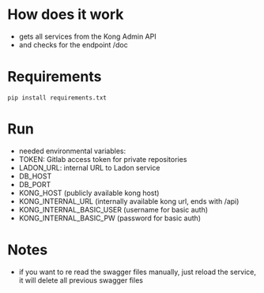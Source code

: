 # How does it work 
- gets all services from the Kong Admin API 
- and checks for the endpoint /doc

# Requirements
```shell
pip install requirements.txt
```

# Run 
- needed environmental variables:
- TOKEN: Gitlab access token for private repositories
- LADON_URL: internal URL to Ladon service 
- DB_HOST
- DB_PORT
- KONG_HOST (publicly available kong host)
- KONG_INTERNAL_URL (internally available kong url, ends with /api)
- KONG_INTERNAL_BASIC_USER (username for basic auth)
- KONG_INTERNAL_BASIC_PW (password for basic auth)


# Notes
- if you want to re read the swagger files manually, just reload the service, it will delete all previous swagger files 
